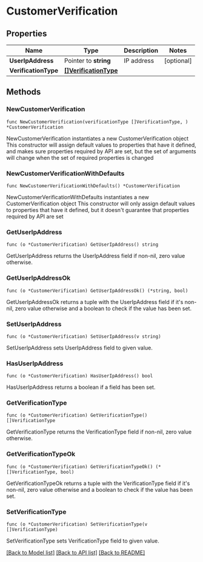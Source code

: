 # CustomerVerification

## Properties

Name | Type | Description | Notes
------------ | ------------- | ------------- | -------------
**UserIpAddress** | Pointer to **string** | IP address | [optional] 
**VerificationType** | [**[]VerificationType**](VerificationType.md) |  | 

## Methods

### NewCustomerVerification

`func NewCustomerVerification(verificationType []VerificationType, ) *CustomerVerification`

NewCustomerVerification instantiates a new CustomerVerification object
This constructor will assign default values to properties that have it defined,
and makes sure properties required by API are set, but the set of arguments
will change when the set of required properties is changed

### NewCustomerVerificationWithDefaults

`func NewCustomerVerificationWithDefaults() *CustomerVerification`

NewCustomerVerificationWithDefaults instantiates a new CustomerVerification object
This constructor will only assign default values to properties that have it defined,
but it doesn't guarantee that properties required by API are set

### GetUserIpAddress

`func (o *CustomerVerification) GetUserIpAddress() string`

GetUserIpAddress returns the UserIpAddress field if non-nil, zero value otherwise.

### GetUserIpAddressOk

`func (o *CustomerVerification) GetUserIpAddressOk() (*string, bool)`

GetUserIpAddressOk returns a tuple with the UserIpAddress field if it's non-nil, zero value otherwise
and a boolean to check if the value has been set.

### SetUserIpAddress

`func (o *CustomerVerification) SetUserIpAddress(v string)`

SetUserIpAddress sets UserIpAddress field to given value.

### HasUserIpAddress

`func (o *CustomerVerification) HasUserIpAddress() bool`

HasUserIpAddress returns a boolean if a field has been set.

### GetVerificationType

`func (o *CustomerVerification) GetVerificationType() []VerificationType`

GetVerificationType returns the VerificationType field if non-nil, zero value otherwise.

### GetVerificationTypeOk

`func (o *CustomerVerification) GetVerificationTypeOk() (*[]VerificationType, bool)`

GetVerificationTypeOk returns a tuple with the VerificationType field if it's non-nil, zero value otherwise
and a boolean to check if the value has been set.

### SetVerificationType

`func (o *CustomerVerification) SetVerificationType(v []VerificationType)`

SetVerificationType sets VerificationType field to given value.



[[Back to Model list]](../README.md#documentation-for-models) [[Back to API list]](../README.md#documentation-for-api-endpoints) [[Back to README]](../README.md)



